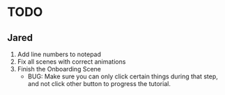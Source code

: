 # TODO

## Jared

1. Add line numbers to notepad
2. Fix all scenes with correct animations
3. Finish the Onboarding Scene
   - BUG: Make sure you can only click certain things during that step, and not click other button to progress the tutorial.
